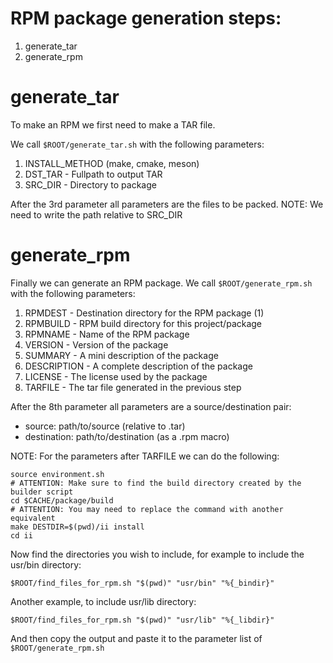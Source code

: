 
# RPM package generation steps:

1) generate_tar
2) generate_rpm

# generate_tar

To make an RPM we first need to make a TAR file.

We call `$ROOT/generate_tar.sh` with the following parameters:
1) INSTALL_METHOD (make, cmake, meson)
2) DST_TAR - Fullpath to output TAR
3) SRC_DIR - Directory to package

After the 3rd parameter all parameters are the files to be packed.
NOTE: We need to write the path relative to SRC_DIR

# generate_rpm

Finally we can generate an RPM package.
We call `$ROOT/generate_rpm.sh` with the following parameters:
1) RPMDEST - Destination directory for the RPM package (1)
2) RPMBUILD - RPM build directory for this project/package
3) RPMNAME - Name of the RPM package
4) VERSION - Version of the package
5) SUMMARY - A mini description of the package
6) DESCRIPTION - A complete description of the package
7) LICENSE - The license used by the package
8) TARFILE - The tar file generated in the previous step

After the 8th parameter all parameters are a source/destination pair:
- source: path/to/source (relative to .tar)
- destination: path/to/destination (as a .rpm macro)

NOTE: For the parameters after TARFILE we can do the following:

```
source environment.sh
# ATTENTION: Make sure to find the build directory created by the builder script
cd $CACHE/package/build
# ATTENTION: You may need to replace the command with another equivalent
make DESTDIR=$(pwd)/ii install
cd ii
```

Now find the directories you wish to include, for example to include the
usr/bin directory:

```
$ROOT/find_files_for_rpm.sh "$(pwd)" "usr/bin" "%{_bindir}"
```

Another example, to include usr/lib directory:

```
$ROOT/find_files_for_rpm.sh "$(pwd)" "usr/lib" "%{_libdir}"
```

And then copy the output and paste it to the parameter list of
`$ROOT/generate_rpm.sh`
